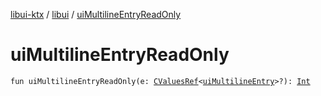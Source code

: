 [libui-ktx](../index.md) / [libui](index.md) / [uiMultilineEntryReadOnly](./ui-multiline-entry-read-only.md)

# uiMultilineEntryReadOnly

`fun uiMultilineEntryReadOnly(e: `[`CValuesRef`](../kotlinx.cinterop/-c-values-ref/index.md)`<`[`uiMultilineEntry`](ui-multiline-entry.md)`>?): `[`Int`](https://kotlinlang.org/api/latest/jvm/stdlib/kotlin/-int/index.html)
